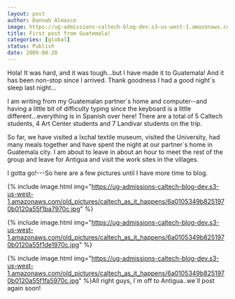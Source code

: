 ```yaml
---
layout: post
author: Dannah Almasco
image: https://ug-admissions-caltech-blog-dev.s3-us-west-1.amazonaws.com/old_pictures/caltech_as_it_happens/6a0105349b8251970b0120a5080aa9970b.jpg
title: First post from Guatemala!
categories: [global]
status: Publish
date: 2009-08-20
---
```


Hola! 
It was hard, and it was tough...but I have made it to Guatemala! And it has been non-stop since I arrived. Thank goodness I had a good night´s sleep last night...

I am writing from my Guatemalan partner´s home and computer--and having a little bit of difficulty typing since the keyboard is a little different...everything is in Spanish over here!
There are a total of 5 Caltech students, 4 Art Center students and 7 Landivar students on the trip.

So far, we have visited a Ixchal textile museum, visited the University, had many meals together and have spent the night at our partner´s home in Guatemala city. I am about to leave in about an hour to meet the rest of the group and leave for Antigua and visit the work sites in the villages.

I gotta go!---So here are a few pictures until I have more time to blog.


{% include image.html img="https://ug-admissions-caltech-blog-dev.s3-us-west-1.amazonaws.com/old_pictures/caltech_as_it_happens/6a0105349b8251970b0120a55f1ba7970c.jpg" %}

{% include image.html img="https://ug-admissions-caltech-blog-dev.s3-us-west-1.amazonaws.com/old_pictures/caltech_as_it_happens/6a0105349b8251970b0120a55f1de1970c.jpg" %}

{% include image.html img="https://ug-admissions-caltech-blog-dev.s3-us-west-1.amazonaws.com/old_pictures/caltech_as_it_happens/6a0105349b8251970b0120a55f1fa5970c.jpg" %}All right guys, I´m off to Antigua..we´ll post again soon!
